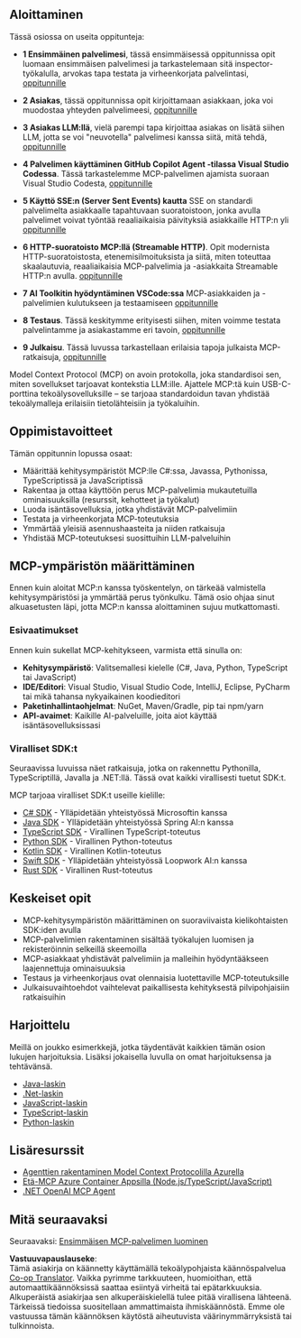 <!--
CO_OP_TRANSLATOR_METADATA:
{
  "original_hash": "97f1c99b5b12cf03d4b1be68b3636a4a",
  "translation_date": "2025-07-04T17:49:29+00:00",
  "source_file": "03-GettingStarted/README.md",
  "language_code": "fi"
}
-->
## Aloittaminen  

Tässä osiossa on useita oppitunteja:

- **1 Ensimmäinen palvelimesi**, tässä ensimmäisessä oppitunnissa opit luomaan ensimmäisen palvelimesi ja tarkastelemaan sitä inspector-työkalulla, arvokas tapa testata ja virheenkorjata palvelintasi, [oppitunnille](/03-GettingStarted/01-first-server/README.md)

- **2 Asiakas**, tässä oppitunnissa opit kirjoittamaan asiakkaan, joka voi muodostaa yhteyden palvelimeesi, [oppitunnille](/03-GettingStarted/02-client/README.md)

- **3 Asiakas LLM:llä**, vielä parempi tapa kirjoittaa asiakas on lisätä siihen LLM, jotta se voi "neuvotella" palvelimesi kanssa siitä, mitä tehdä, [oppitunnille](/03-GettingStarted/03-llm-client/README.md)

- **4 Palvelimen käyttäminen GitHub Copilot Agent -tilassa Visual Studio Codessa**. Tässä tarkastelemme MCP-palvelimen ajamista suoraan Visual Studio Codesta, [oppitunnille](/03-GettingStarted/04-vscode/README.md)

- **5 Käyttö SSE:n (Server Sent Events) kautta** SSE on standardi palvelimelta asiakkaalle tapahtuvaan suoratoistoon, jonka avulla palvelimet voivat työntää reaaliaikaisia päivityksiä asiakkaille HTTP:n yli [oppitunnille](/03-GettingStarted/05-sse-server/README.md)

- **6 HTTP-suoratoisto MCP:llä (Streamable HTTP)**. Opit modernista HTTP-suoratoistosta, etenemisilmoituksista ja siitä, miten toteuttaa skaalautuvia, reaaliaikaisia MCP-palvelimia ja -asiakkaita Streamable HTTP:n avulla. [oppitunnille](/03-GettingStarted/06-http-streaming/README.md)

- **7 AI Toolkitin hyödyntäminen VSCode:ssa** MCP-asiakkaiden ja -palvelimien kulutukseen ja testaamiseen [oppitunnille](/03-GettingStarted/07-aitk/README.md)

- **8 Testaus**. Tässä keskitymme erityisesti siihen, miten voimme testata palvelintamme ja asiakastamme eri tavoin, [oppitunnille](/03-GettingStarted/08-testing/README.md)

- **9 Julkaisu**. Tässä luvussa tarkastellaan erilaisia tapoja julkaista MCP-ratkaisuja, [oppitunnille](/03-GettingStarted/09-deployment/README.md)


Model Context Protocol (MCP) on avoin protokolla, joka standardisoi sen, miten sovellukset tarjoavat kontekstia LLM:ille. Ajattele MCP:tä kuin USB-C-porttina tekoälysovelluksille – se tarjoaa standardoidun tavan yhdistää tekoälymalleja erilaisiin tietolähteisiin ja työkaluihin.

## Oppimistavoitteet

Tämän oppitunnin lopussa osaat:

- Määrittää kehitysympäristöt MCP:lle C#:ssa, Javassa, Pythonissa, TypeScriptissä ja JavaScriptissä
- Rakentaa ja ottaa käyttöön perus MCP-palvelimia mukautetuilla ominaisuuksilla (resurssit, kehotteet ja työkalut)
- Luoda isäntäsovelluksia, jotka yhdistävät MCP-palvelimiin
- Testata ja virheenkorjata MCP-toteutuksia
- Ymmärtää yleisiä asennushaasteita ja niiden ratkaisuja
- Yhdistää MCP-toteutuksesi suosittuihin LLM-palveluihin

## MCP-ympäristön määrittäminen

Ennen kuin aloitat MCP:n kanssa työskentelyn, on tärkeää valmistella kehitysympäristösi ja ymmärtää perus työnkulku. Tämä osio ohjaa sinut alkuasetusten läpi, jotta MCP:n kanssa aloittaminen sujuu mutkattomasti.

### Esivaatimukset

Ennen kuin sukellat MCP-kehitykseen, varmista että sinulla on:

- **Kehitysympäristö**: Valitsemallesi kielelle (C#, Java, Python, TypeScript tai JavaScript)
- **IDE/Editori**: Visual Studio, Visual Studio Code, IntelliJ, Eclipse, PyCharm tai mikä tahansa nykyaikainen koodieditori
- **Paketinhallintaohjelmat**: NuGet, Maven/Gradle, pip tai npm/yarn
- **API-avaimet**: Kaikille AI-palveluille, joita aiot käyttää isäntäsovelluksissasi


### Viralliset SDK:t

Seuraavissa luvuissa näet ratkaisuja, jotka on rakennettu Pythonilla, TypeScriptillä, Javalla ja .NET:llä. Tässä ovat kaikki virallisesti tuetut SDK:t.

MCP tarjoaa viralliset SDK:t useille kielille:
- [C# SDK](https://github.com/modelcontextprotocol/csharp-sdk) - Ylläpidetään yhteistyössä Microsoftin kanssa
- [Java SDK](https://github.com/modelcontextprotocol/java-sdk) - Ylläpidetään yhteistyössä Spring AI:n kanssa
- [TypeScript SDK](https://github.com/modelcontextprotocol/typescript-sdk) - Virallinen TypeScript-toteutus
- [Python SDK](https://github.com/modelcontextprotocol/python-sdk) - Virallinen Python-toteutus
- [Kotlin SDK](https://github.com/modelcontextprotocol/kotlin-sdk) - Virallinen Kotlin-toteutus
- [Swift SDK](https://github.com/modelcontextprotocol/swift-sdk) - Ylläpidetään yhteistyössä Loopwork AI:n kanssa
- [Rust SDK](https://github.com/modelcontextprotocol/rust-sdk) - Virallinen Rust-toteutus

## Keskeiset opit

- MCP-kehitysympäristön määrittäminen on suoraviivaista kielikohtaisten SDK:iden avulla
- MCP-palvelimien rakentaminen sisältää työkalujen luomisen ja rekisteröinnin selkeillä skeemoilla
- MCP-asiakkaat yhdistävät palvelimiin ja malleihin hyödyntääkseen laajennettuja ominaisuuksia
- Testaus ja virheenkorjaus ovat olennaisia luotettaville MCP-toteutuksille
- Julkaisuvaihtoehdot vaihtelevat paikallisesta kehityksestä pilvipohjaisiin ratkaisuihin

## Harjoittelu

Meillä on joukko esimerkkejä, jotka täydentävät kaikkien tämän osion lukujen harjoituksia. Lisäksi jokaisella luvulla on omat harjoituksensa ja tehtävänsä.

- [Java-laskin](./samples/java/calculator/README.md)
- [.Net-laskin](../../../03-GettingStarted/samples/csharp)
- [JavaScript-laskin](./samples/javascript/README.md)
- [TypeScript-laskin](./samples/typescript/README.md)
- [Python-laskin](../../../03-GettingStarted/samples/python)

## Lisäresurssit

- [Agenttien rakentaminen Model Context Protocolilla Azurella](https://learn.microsoft.com/azure/developer/ai/intro-agents-mcp)
- [Etä-MCP Azure Container Appsilla (Node.js/TypeScript/JavaScript)](https://learn.microsoft.com/samples/azure-samples/mcp-container-ts/mcp-container-ts/)
- [.NET OpenAI MCP Agent](https://learn.microsoft.com/samples/azure-samples/openai-mcp-agent-dotnet/openai-mcp-agent-dotnet/)

## Mitä seuraavaksi

Seuraavaksi: [Ensimmäisen MCP-palvelimen luominen](./01-first-server/README.md)

**Vastuuvapauslauseke**:  
Tämä asiakirja on käännetty käyttämällä tekoälypohjaista käännöspalvelua [Co-op Translator](https://github.com/Azure/co-op-translator). Vaikka pyrimme tarkkuuteen, huomioithan, että automaattikäännöksissä saattaa esiintyä virheitä tai epätarkkuuksia. Alkuperäistä asiakirjaa sen alkuperäiskielellä tulee pitää virallisena lähteenä. Tärkeissä tiedoissa suositellaan ammattimaista ihmiskäännöstä. Emme ole vastuussa tämän käännöksen käytöstä aiheutuvista väärinymmärryksistä tai tulkinnoista.